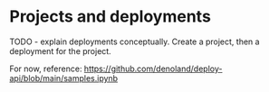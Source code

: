 # Projects and deployments

TODO - explain deployments conceptually. Create a project, then a deployment for
the project.

For now, reference:
https://github.com/denoland/deploy-api/blob/main/samples.ipynb
